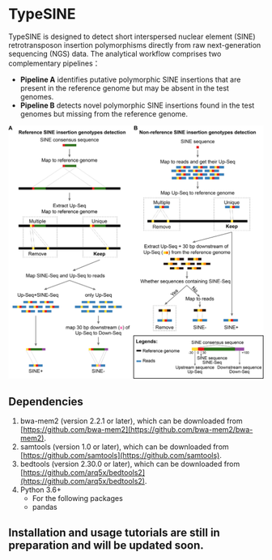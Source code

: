 # TypeSINE

TypeSINE is designed to detect short interspersed nuclear element (SINE) retrotransposon insertion polymorphisms directly from raw next-generation sequencing (NGS) data. The analytical workflow comprises two complementary pipelines：

- **Pipeline A** identifies putative polymorphic SINE insertions that are present in the reference genome but may be absent in the test genomes.
- **Pipeline B** detects novel polymorphic SINE insertions found in the test genomes but missing from the reference genome.

![](./workflow.jpg)



### 

## Dependencies

1. bwa-mem2 (version 2.2.1 or later), which can be downloaded from [https://github.com/bwa-mem2](https://github.com/bwa-mem2/bwa-mem2).
2. samtools (version 1.0 or later), which can be downloaded from [https://github.com/samtools](https://github.com/samtools).
3. bedtools (version 2.30.0 or later), which can be downloaded from [https://github.com/arq5x/bedtools2](https://github.com/arq5x/bedtools2).
4. Python 3.6+
   - For the following packages
   - pandas



## Installation and usage tutorials are still in preparation and will be updated soon.



